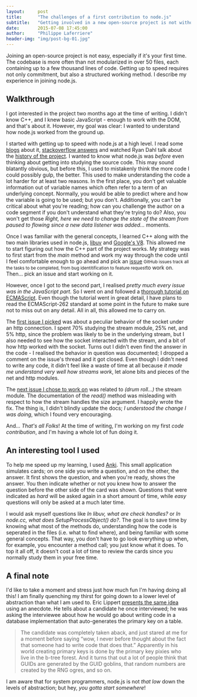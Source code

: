 ```yaml
---
layout:     post
title:      "The challenges of a first contribution to node.js"
subtitle:   "Getting involved in a new open-source project is not without challenges. I share my experience in the matter."
date:       2015-07-08 17:45:00
author:     "Philippe Laferriere"
header-img: "img/post-bg-01.jpg"
---
```

<!--
- Refactor "understand what nodejs was before jumping in source code"
-->
Joining an open-source project is not easy, especially if it's your first time.
The codebase is more often than not modularized in over 50 files, each 
containing up to a few thousand lines of code. Getting up to speed requires 
not only commitment, but also a structured working method. I describe
my experience in joining node.js.

## Walkthrough
I got interested in the project two months ago at the time of 
writing. I didn't know C++, and I knew basic JavaScript - enough to
work with the DOM, and that's about it. However, my goal was clear:
I wanted to understand how node.js worked from the ground up.

I started with getting up to speed with node.js at a high level. I read some
[blogs](http://www.toptal.com/nodejs/why-the-hell-would-i-use-node-js) 
about it, [stackoverflow answers](http://stackoverflow.com/a/14797359/3499862) and
watched Ryan Dahl talk about the [history of the project](https://www.youtube.com/watch?v=SAc0vQCC6UQ).
I wanted to know what node.js was *before* even thinking about getting
into studying the source code. This may sound blatantly obvious, but before this,
I used to mistakenly think the more code I could possibly gulp, the better.
This used to make understanding the code a lot harder
for at least two reasons. In the first place, you don't get valuable information out of
variable names which often refer to a term of an underlying concept. Normally,
you would be able to predict where and how the variable is going to be used; but you don't.
Additionally, you can't be critical about what you're reading; how can you 
challenge the author on a code segment if you don't understand what they're trying to do?
Also, you won't get those *Right, here we need to change the state of the stream 
from paused to flowing since a new data listener was added...* moments. 

Once I was familiar with the general concepts, I learned C++ along with the two
main libraries used in node.js, [libuv](http://docs.libuv.org/en/v1.x/) and
[Google's V8](https://developers.google.com/v8/intro). This allowed
me to start figuring out how the C++ part of the project works. My strategy was
to first start from the *main* method and work my way through the code
until I feel comfortable enough to go ahead and pick an [issue](https://github.com/joyent/node/issues)
<small class="sidenote">GitHub issues track all the tasks to be completed, from bug 
identitification to feature request</small>to work on. Then... pick an issue and start working on it.


However, once I got to the second part, I realised *pretty much every issue was in the 
JavaScript part*. So I went on and followed a 
[thorough tutorial on ECMAScript](http://dmitrysoshnikov.com/ecmascript/chapter-1-execution-contexts/).
Even though the tutorial went in great detail, I have plans to read the ECMAScript-262
standard at some point in the future to make sure not to miss out on any detail.
All in all, this allowed me to carry on.

The [first issue I picked](https://github.com/joyent/node/issues/7581) was
about a peculiar behavior of the socket under an http connection.
I spent 70% studying the stream module, 25% net, and 5% http, since the problem
was likely to be in the underlying stream, but I also needed to see
how the socket interacted with the stream, and a bit of how http worked with
the socket. Turns out I didn't even find the answer in the code - I realised
the behavior in question was documented; I dropped a comment on the issue's thread 
and it got closed. Even though I didn't need to write any code, it didn't
feel like a waste of time at all because *it made me understand very well how
streams work*, let alone bits and pieces of the net and http modules.

The [next issue I chose to work on](https://github.com/joyent/node/issues/7273)
was related to *(drum roll...)* the stream module. The documentation of the *read()*
method was misleading with respect to how the stream handles the size argument. 
I happily wrote the fix. The thing is, I didn't blindly update the docs;
*I understood the change I was doing*, which I found very encouraging.

And... *That's all Folks*! At the time of writing, I'm working on my first *code contribution*, and
I'm having a whole lot of fun doing it.

## An interesting tool I used
To help me speed up my learning, I used [Anki](http://ankisrs.net/). This small
application simulates cards; on one side you write a question, and
on the other, the answer. It first shows the question, and when you're
ready, shows the answer. You then indicate whether or not you knew how to answer the question 
before the other side of the card was shown. Questions that were indicated as *hard* will be asked
again in a short amount of time, while *easy* questions will only be asked at a much later time.

I would ask myself questions like *In libuv, what are check handles?* or *In node.cc, what does
SetupProcessObject() do?*. The goal is to save time by knowing what most of the methods
do, understanding how the code is seperated in the files (i.e. what to find where), 
and being familiar with some general concepts. That way, you don't have to go look 
everything up when, for example, you encounter a method call; you just know what it does.
To top it all off, it doesn't cost a lot of time to review the cards since
you normally study them in your free time.

## A final note
I'd like to take a moment and stress just how much fun I'm having doing all this!
I am finally quenching my thirst for going down to a lower level of abstraction 
than what I am used to. Eric Lippert 
[presents the same idea](http://ericlippert.com/2015/06/04/its-not-magic/) using an anecdote.
He tells about a candidate he once interviewed; he was asking the interviewee about how he
would go about writing code in a database implementation that auto-generates the
primary key on a table.

> The candidate was completely taken aback, and just stared at me for a moment before
> saying “wow, I never before thought about the fact that someone had to write code
> that does that.” Apparently in his world creating primary keys is done by the primary
> key pixies who live in the b-tree forest. And it turns that out a lot of people think
> that GUIDs are generated by the GUID goblins, that random numbers are created by the
> RNG ogres, and so on.


I am aware that for system programmers, node.js is not *that low* down the levels of
abstraction; but hey, *you gotta start somewhere*!


<!-- Facebook like & share-->
<div style="margin-top:30px;" class="fb-like" data-href="http://plafer.github.io/2015/07/08/the-challenges-of-a-first-contribution-to-nodejs/" data-layout="standard" data-action="like" data-show-faces="true" data-share="true"></div>